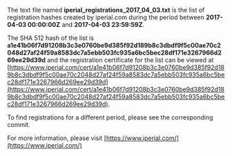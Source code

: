 The text file named **iperial_registrations_2017_04_03.txt** is the list of registration hashes created by iperial.com during the period between **2017-04-03 00:00:00Z** and **2017-04-03 23:59:59Z**.

The SHA 512 hash of the list is **a1e41b06f7d91208b3c3e0760be9d385f92d189b8c3dbdf9f5c00ae70c2048d27af24f59a8583dc7a5ebb503fc935a6bc5bec28df171e3267966d269ee29d39d** and the registration certificate for the list can be viewed at [https://www.iperial.com/cert/a1e41b06f7d91208b3c3e0760be9d385f92d189b8c3dbdf9f5c00ae70c2048d27af24f59a8583dc7a5ebb503fc935a6bc5bec28df171e3267966d269ee29d39d](https://www.iperial.com/cert/a1e41b06f7d91208b3c3e0760be9d385f92d189b8c3dbdf9f5c00ae70c2048d27af24f59a8583dc7a5ebb503fc935a6bc5bec28df171e3267966d269ee29d39d).

To find registrations for a different period, please see the corresponding commit.

For more information, please visit [https://www.iperial.com/](https://www.iperial.com/)
